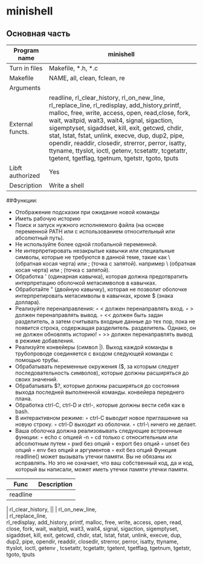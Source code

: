 # minishell

 ## Основная часть
| Program name     |minishell|
|------------------|---------|
| Turn in files    | Makefile, *.h, *.c |
| Makefile         |NAME, all, clean, fclean, re|
| Arguments        |
| External functs. | readline, rl_clear_history, rl_on_new_line, rl_replace_line, rl_redisplay, add_history,printf, malloc, free, write, access, open, read,close, fork, wait, waitpid, wait3, wait4, signal, sigaction, sigemptyset, sigaddset, kill, exit, getcwd, chdir, stat, lstat, fstat, unlink, execve, dup, dup2, pipe, opendir, readdir, closedir, strerror, perror, isatty, ttyname, ttyslot, ioctl, getenv, tcsetattr, tcgetattr, tgetent, tgetflag, tgetnum, tgetstr, tgoto, tputs
| Libft authorized |Yes|
| Description      |Write a shell|

  ##Функции:

- Отображение подсказки при ожидание новой команды
- Иметь рабочую историю 
- Поиск и запуск нужного исполняемого файла (на основе переменной PATH или с использованием
  относительный или абсолютный путь).
- Не используйте более одной глобальной переменной.
- Не интерпретировать незакрытые кавычки или специальные символы, которые не требуются в данной теме, такие как \ (обратная косая черта) или ; (точка с запятой).
  например \ (обратная косая черта) или ; (точка с запятой).
- Обработка ' (одинарная кавычка), которая должна предотвратить интерпретацию оболочкой метасимволов в кавычках.
- Обработайте " (двойную кавычку), которая не позволит оболочке интерпретировать метасимволы в кавычках, кроме $ (знака доллара).
- Реализуйте перенаправления:
  ◦ < должен перенаправлять вход.
  ◦ > должен перенаправлять вывод.
  ◦ << должен быть задан разделитель, а затем считывать входные данные до тех пор, пока не появится строка, содержащая разделитель.
  разделитель. Однако, он не должен обновлять историю!
  ◦ >> должен перенаправлять вывод в режиме добавления.
- Реализуйте конвейеры (символ |). Выход каждой команды в трубопроводе
  соединяется с входом следующей команды с помощью трубы.
- Обрабатывать переменные окружения ($, за которым следует последовательность символов), которые
  должны расширяться до своих значений.
- Обрабатывать $?, которые должны расширяться до состояния выхода последней выполненной команды.
  конвейера переднего плана.
- Обработка ctrl-C, ctrl-D и ctrl-\, которые должны вести себя как в bash.
- В интерактивном режиме:
  ◦ ctrl-C выводит новое приглашение на новую строку.
  ◦ ctrl-D выходит из оболочки.
  ◦ ctrl-\ ничего не делает.
- Ваша оболочка должна реализовывать следующие встроенные функции:
  ◦ echo с опцией -n
  ◦ cd только с относительным или абсолютным путем
  ◦ pwd без опций
  ◦ export без опций
  ◦ unset без опций
  ◦ env без опций и аргументов
  ◦ exit без опций
  Функция readline() может вызывать утечки памяти. Вы не обязаны их исправлять. Но
  это не означает, что ваш собственный код, да и код, который вы написали, может иметь утечки памяти
  утечки памяти.

| Func     |Description|
|----------|-----|
| readline |     |

| rl_clear_history, ||
| rl_on_new_line,   
| rl_replace_line,  
rl_redisplay,
add_history,
printf, 
malloc, 
free,
write,
access,
open,
read,
close, 
fork,
wait,
waitpid,
wait3,
wait4,
signal,
sigaction,
sigemptyset,
sigaddset,
kill,
exit,
getcwd,
chdir,
stat,
lstat,
fstat,
unlink,
execve,
dup,
dup2,
pipe,
opendir,
readdir,
closedir,
strerror,
perror,
isatty,
ttyname,
ttyslot,
ioctl,
getenv , 
tcsetattr,
tcgetattr,
tgetent,
tgetflag,
tgetnum,
tgetstr,
tgoto,
tputs